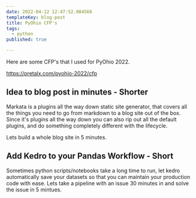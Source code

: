 ```yaml
---
date: 2022-04-12 12:47:52.004566
templateKey: blog-post
title: PyOhio CFP's
tags:
  - python
published: true

---
```


Here are some CFP's that I used for PyOhio 2022.

<https://pretalx.com/pyohio-2022/cfp>

## Idea to blog post in minutes - Shorter

Markata is a plugins all the way down static site generator, that covers all
the things you need to go from markdown to a blog site out of the box.  Since
it's plugins all the way down you can also rip out all the default plugins, and
do something completely different with the lifecycle.

Lets build a whole blog site in 5 minutes.

## Add Kedro to your Pandas Workflow - Short

Sometimes python scripts/notebooks take a long time to run, let kedro
automatically save your datasets so that you can maintain your production code
with ease.  Lets take a pipeline with an issue 30 minutes in and solve the
issue in 5 mintues.
